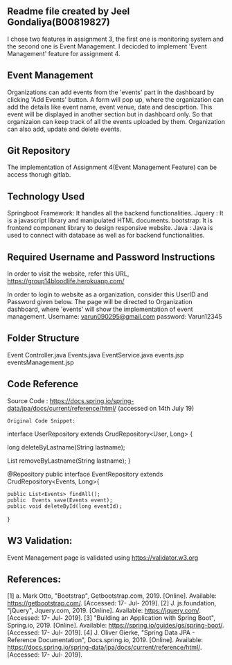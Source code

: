 ## Readme file created by Jeel Gondaliya(B00819827)
I chose two features in assignment 3, the first one is monitoring system and the second one is Event Management. I decicded to implement 'Event Management' feature for assignment 4.


## Event Management
Organizations can add events from the 'events' part in the dashboard by clicking 'Add Events' button. A form will pop up, where the organization can add the details like event name, event venue, date and desciprtion. 
This event will be displayed in another section but in dashboard only. So that organizaion can keep track of all the events uploaded by them.
Organization can also add, update and delete events.


## Git Repository
The implementation of Assignment 4(Event Management Feature) can be access thorugh gitlab.

## Technology Used
Springboot Framework: It handles all the backend functionalities. 
Jquery : It is a javascript library and manipulated HTML documents.
bootstrap: It is frontend component library to design responsive website. 
Java : Java is used to connect with database as well as for backend functionalities.


## Required Username and Password Instructions
In order to visit the website, refer this URL,
https://group14bloodlife.herokuapp.com/

In order to login to website as a organization, consider this UserID and Password given below. The page will be directed to Organization dashboard, where 'events' will show the implementation of event management.
Username: varun090295@gmail.com
password: Varun12345

## Folder Structure 
Event Controller.java
Events.java
EventService.java
events.jsp
eventsManagement.jsp


## Code Reference
Source Code : https://docs.spring.io/spring-data/jpa/docs/current/reference/html/ (accessed on 14th July 19)   


    Original Code Snippet:


interface UserRepository extends CrudRepository<User, Long> {

  long deleteByLastname(String lastname);

  List<User> removeByLastname(String lastname);
}



@Repository
public interface EventRepository extends CrudRepository<Events, Long>{

	public List<Events> findAll();
	public  Events save(Events event);
	public void deleteById(long eventId);
	
}


## W3 Validation:
Event Management page is validated using https://validator.w3.org


## References:
[1] a. Mark Otto, "Bootstrap", Getbootstrap.com, 2019. [Online]. Available: https://getbootstrap.com/. [Accessed: 17- Jul- 2019].
[2] J. js.foundation, "jQuery", Jquery.com, 2019. [Online]. Available: https://jquery.com/. [Accessed: 17- Jul- 2019].
[3] "Building an Application with Spring Boot", Spring.io, 2019. [Online]. Available: https://spring.io/guides/gs/spring-boot/. [Accessed: 17- Jul- 2019].
[4] J. Oliver Gierke, "Spring Data JPA - Reference Documentation", Docs.spring.io, 2019. [Online]. Available: https://docs.spring.io/spring-data/jpa/docs/current/reference/html/. [Accessed: 17- Jul- 2019].
